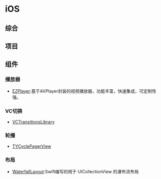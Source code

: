 # iOS

## 综合

## 项目

## 组件

### 播放器
- [EZPlayer](https://github.com/easyui/EZPlayer):基于AVPlayer封装的视频播放器，功能丰富，快速集成，可定制性强。

### VC切换
- [VCTransitionsLibrary](https://github.com/ColinEberhardt/VCTransitionsLibrary)

### 轮播
- [TYCyclePagerView](https://github.com/12207480/TYCyclePagerView)

### 布局
- [WaterfallLayout](https://github.com/SeacenLiu/WaterfallLayout):Swift编写的用于 UICollectionView 的瀑布流布局





